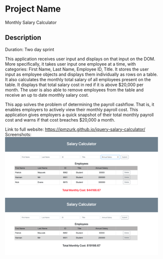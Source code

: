 # Project Name

Monthly Salary Calculator

## Description

Duration: Two day sprint

This application receives user input and displays on that input on the DOM. More specifically, it takes user input one employee at a time, with categories: First Name, Last Name, Employee ID, Title. It stores the user input as employee objects and displays them individually as rows on a table.   It also calculates the monthly total salary of all employees present on the table. It displays that total salary cost in red if it is above $20,000 per month. The user is also able to remove employees from the table and receive an up to date monthly salary cost. 

This app solves the problem of determining the payroll cashflow. That is, it enables employers to actively view their monthly payroll cost. This application gives employers a quick snapshot of their total monthly payroll cost and warns if that cost breaches $20,000 a month.  

Link to full website: https://jpmzurk.github.io/jquery-salary-calculator/
Screenshots: ![Screenshot1](Screenshot1.png) ![Screenshot2](Screenshot2.png)